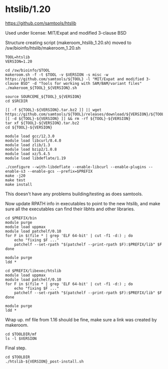htslib/1.20
===========

<https://github.com/samtools/htslib>

Used under license:
MIT/Expat and modified 3-clause BSD

Structure creating script (makeroom_htslib_1.20.sh) moved to /sw/bioinfo/htslib/makeroom_1.20.sh

    TOOL=htslib
    VERSION=1.20

    cd /sw/bioinfo/$TOOL
    makeroom.sh -f -t $TOOL -v $VERSION -s misc -w https://github.com/samtools/${TOOL} -l "MIT/Expat and modified 3-clause BSD" -d "Tools for working with SAM/BAM/variant files"
    ./makeroom_${TOOL}_${VERSION}.sh 

    source SOURCEME_${TOOL}_${VERSION} 
    cd $SRCDIR

    [[ -f ${TOOL}-${VERSION}.tar.bz2 ]] || wget https://github.com/samtools/${TOOL}/releases/download/${VERSION}/${TOOL}-${VERSION}.tar.bz2
    [[ -d ${TOOL}-${VERSION} ]] && rm -rf ${TOOL}-${VERSION}
    tar xf ${TOOL}-${VERSION}.tar.bz2
    cd ${TOOL}-${VERSION}

    module load gcc/12.3.0
    module load libcurl/8.4.0
    module load zlib/1.3
    module load bzip2/1.0.8
    module load xz/5.4.5
    module load libdeflate/1.19

    ./configure --with-libdeflate --enable-libcurl --enable-plugins --enable-s3 --enable-gcs --prefix=$PREFIX
    make -j20
    make test
    make install

This doesn't have any problems building/testing as does samtools.

Now update RPATH info in executables to point to the new htslib, and make sure
all the executables can find their libhts and other libraries.

    cd $PREFIX/bin
    module purge
    module load uppmax
    module load patchelf/0.10
    for F in $(file * | grep 'ELF 64-bit' | cut -f1 -d:) ; do
        echo "fixing $F ..."
        patchelf --set-rpath "$(patchelf --print-rpath $F):$PREFIX/lib" $F
    done

    module purge
    ldd *

    cd $PREFIX/libexec/htslib
    module load uppmax
    module load patchelf/0.10
    for F in $(file * | grep 'ELF 64-bit' | cut -f1 -d:) ; do
        echo "fixing $F ..."
        patchelf --set-rpath "$(patchelf --print-rpath $F):$PREFIX/lib" $F
    done

    module purge
    ldd *

Wrap up. mf file from 1.16 should be fine, make sure a link was created by makeroom.

    cd $TOOLDIR/mf
    ls -l $VERSION

Final step.

    cd $TOOLDIR
    ./htslib-${VERSION}_post-install.sh

